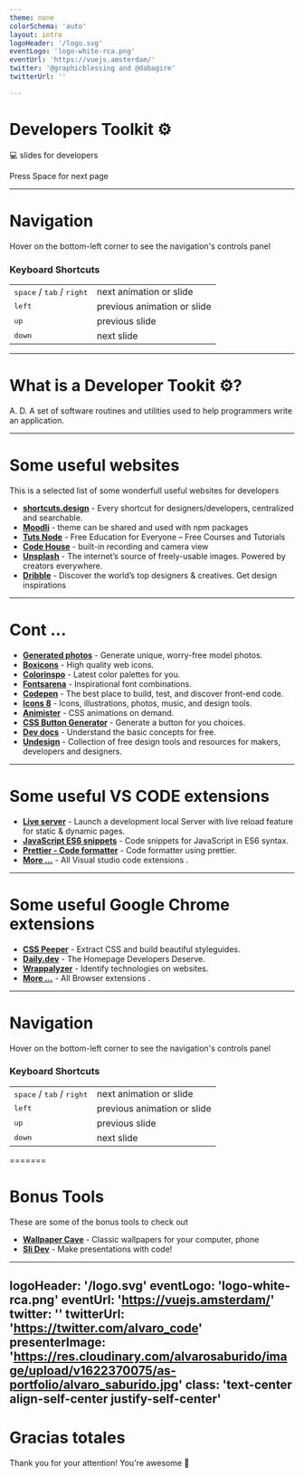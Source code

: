 ```yaml
---
theme: none
colorSchema: 'auto'
layout: intro
logoHeader: '/logo.svg'
eventLogo: 'logo-white-rca.png'
eventUrl: 'https://vuejs.amsterdam/'
twitter: '@graphicblessing and @dabagire'
twitterUrl: ''

---
```


# Developers Toolkit ⚙️

💻 slides for developers

<div class="pt-12">
  <span @click="next" class="px-2 p-1 rounded cursor-pointer hover:bg-white hover:bg-opacity-10">
    Press Space for next page <carbon:arrow-right class="inline"/>
  </span>
</div>

---

# Navigation

Hover on the bottom-left corner to see the navigation's controls panel

### Keyboard Shortcuts

|                                                      |                             |
| ---------------------------------------------------- | --------------------------- |
| <kbd>space</kbd> / <kbd>tab</kbd> / <kbd>right</kbd> | next animation or slide     |
| <kbd>left</kbd>                                      | previous animation or slide |
| <kbd>up</kbd>                                        | previous slide              |
| <kbd>down</kbd>                                      | next slide                  |




---



# What is a Developer Tookit ⚙️?

A. D. A set of software routines and utilities used to help programmers write an application.


---


# Some useful websites

This is a selected list of some wonderfull useful websites for developers

- **[shortcuts.design](https://shortcuts.design/)** - Every shortcut for designers/developers, centralized and searchable.
- **[Moodli](https://moodly.site/)** - theme can be shared and used with npm packages
- **[Tuts Node](https://www.tutsnodes.com/)** - Free Education for Everyone – Free Courses and Tutorials
- **[Code House](https://codehouse.vercel.app/ )** - built-in recording and camera view
- **[Unsplash](https://unsplash.com/)** - The internet’s source of freely-usable images.
Powered by creators everywhere.
- **[Dribble](https://dribbble.com/)** - Discover the world’s top designers & creatives. Get design inspirations


---


# Cont ...

- **[Generated photos](https://generated.photos/)** - Generate unique, worry-free model photos.
- **[Boxicons](https://boxicons.com/)** - High quality web icons.
- **[Colorinspo](https://colorsinspo.com/)** - Latest color palettes for you.
- **[Fontsarena](https://fontsarena.com/)** - Inspirational font combinations.
- **[Codepen](https://codepen.io/)** - The best place to build, test, and discover front-end code.
- **[Icons 8](https://icons8.com/)** - Icons, illustrations, photos, music, and design tools.
- **[Animister](https://animista.net/)** - CSS animations on demand.
- **[CSS Button Generator](https://css3buttongenerator.com/)** - Generate a button for you choices.
- **[Dev docs](https://devdocs.io/)** - Understand the basic concepts for free.
- **[Undesign](https://undesign.learn.uno/)** - Collection of free design tools and resources for makers, developers and designers.

---

# Some useful VS CODE extensions

- **[Live server](https://marketplace.visualstudio.com/items?itemName=ritwickdey.LiveServer)** - Launch a development local Server with live reload feature for static & dynamic pages.
- **[JavaScript ES6 snippets](https://marketplace.visualstudio.com/items?itemName=xabikos.JavaScriptSnippets)** - Code snippets for JavaScript in ES6 syntax.
- **[Prettier - Code formatter](https://marketplace.visualstudio.com/items?itemName=esbenp.prettier-vscode)** - Code formatter using prettier.
- **[More ...](https://marketplace.visualstudio.com/search?target=VSCode&category=All%20categories&sortBy=Installs)** - All Visual studio code extensions . 

---

# Some useful Google Chrome extensions

- **[CSS Peeper](https://chrome.google.com/webstore/detail/css-peeper/mbnbehikldjhnfehhnaidhjhoofhpehk?hl=en)** - Extract CSS and build beautiful styleguides.
- **[Daily.dev](https://chrome.google.com/webstore/detail/dailydev-the-homepage-dev/jlmpjdjjbgclbocgajdjefcidcncaied)** - The Homepage Developers Deserve.
- **[Wrappalyzer](https://chrome.google.com/webstore/detail/wappalyzer/gppongmhjkpfnbhagpmjfkannfbllamg?hl=en)** - Identify technologies on websites.
- **[More ...](https://chrome.google.com/webstore/category/extensions?hl=en)** - All Browser extensions . 

---


# Navigation

Hover on the bottom-left corner to see the navigation's controls panel

### Keyboard Shortcuts

|                                                      |                             |
| ---------------------------------------------------- | --------------------------- |
| <kbd>space</kbd> / <kbd>tab</kbd> / <kbd>right</kbd> | next animation or slide     |
| <kbd>left</kbd>                                      | previous animation or slide |
| <kbd>up</kbd>                                        | previous slide              |
| <kbd>down</kbd>                                      | next slide                  |
=======
# Bonus Tools

These are some of the bonus tools to check out

- **[Wallpaper Cave](https://wallpapercave.com/)** - Classic wallpapers for your computer, phone
- **[Sli Dev](https://sli.dev/)** - Make presentations with code! 


---
logoHeader: '/logo.svg'
eventLogo: 'logo-white-rca.png'
eventUrl: 'https://vuejs.amsterdam/'
twitter: ''
twitterUrl: 'https://twitter.com/alvaro_code'
presenterImage: 'https://res.cloudinary.com/alvarosaburido/image/upload/v1622370075/as-portfolio/alvaro_saburido.jpg'
class: 'text-center align-self-center justify-self-center'
---

# Gracias totales

Thank you for your attention! You're awesome 🥳

